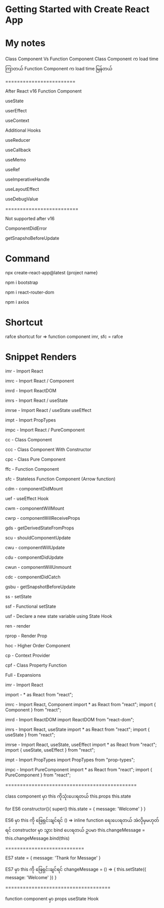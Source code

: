 # Getting Started with Create React App
# My notes
Class Component Vs Function Component
Class Component က load time ကြာတယ်
Function Component က load time မြန်တယ်

========================

After React v16
Function Component

useState

userEffect

useContext

Additional Hooks

useReducer

useCallback

useMemo

useRef

useImperativeHandle

useLayoutEffect

useDebugValue

=========================

Not supported after v16

ComponentDidError

getSnapshoBeforeUpdate

# Command

npx create-react-app@latest {project name}

npm i bootstrap

npm i react-router-dom

npm i axios

# Shortcut

rafce shortcut for => function component
imr, sfc = rafce

# Snippet	Renders

imr    -  Import React

imrc   -  Import React / Component

imrd   -  Import ReactDOM

imrs   -  Import React / useState

imrse  -  Import React / useState useEffect

impt   -  Import PropTypes

impc   -  Import React / PureComponent

cc     -  Class Component

ccc    -  Class Component With Constructor

cpc    -  Class Pure Component

ffc    -  Function Component

sfc    -  Stateless Function Component (Arrow function)

cdm    -  componentDidMount

uef    -  useEffect Hook

cwm    -  componentWillMount

cwrp   -  componentWillReceiveProps

gds    -  getDerivedStateFromProps

scu    -  shouldComponentUpdate

cwu    -  componentWillUpdate

cdu    -  componentDidUpdate

cwun   -  componentWillUnmount

cdc    -  componentDidCatch

gsbu   -  getSnapshotBeforeUpdate

ss     -  setState

ssf    -  Functional setState

usf    -  Declare a new state variable using State Hook

ren    -  render

rprop  -  Render Prop

hoc    -  Higher Order Component

cp     -  Context Provider

cpf    -  Class Property Function

Full   -  Expansions

imr    -  Import React

import -  * as React from "react";

imrc - Import React, Component
import * as React from "react";
import { Component } from "react";

imrd - Import ReactDOM
import ReactDOM from "react-dom";

imrs - Import React, useState
import * as React from "react";
import { useState } from "react";

imrse - Import React, useState, useEffect
import * as React from "react";
import { useState, useEffect } from "react";

impt - Import PropTypes
import PropTypes from "prop-types";

impc - Import PureComponent
import * as React from "react";
import { PureComponent } from "react";

=============================================

class component မှာ this ကိုသုံးပေးရတယ်
this.props
this.state

for ES6
constructor(){
	super()
	this.state = {
		message: 'Welcome'
	}
}

ES6 မှာ this ကို ဖြေရှင်းချင်ရင် () => inline function ရေးပေးရတယ် အဲလိုမှမဟုတ်ရင် constructor မှာ သွား bind ပေးရတယ်
ဥပမာ this.changeMessage = this.changeMessage.bind(this)

===========================

ES7
state = {
        	message: 'Thank for Message'
    	}

ES7 မှာ this ကို ဖြေရှင်းချင်ရင် changeMessage = () => {
	this.setState({
		message: 'Welcome'
	})
}


====================================

function component မှာ
props
useState Hook








